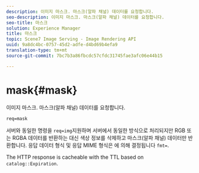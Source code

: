 ```yaml
---
description: 이미지 마스크. 마스크(알파 채널) 데이터를 요청합니다.
seo-description: 이미지 마스크. 마스크(알파 채널) 데이터를 요청합니다.
seo-title: 마스크
solution: Experience Manager
title: 마스크
topic: Scene7 Image Serving - Image Rendering API
uuid: 9a8dc4bc-0757-45d2-adfe-d4bd69b4efa9
translation-type: tm+mt
source-git-commit: 7bc7b3a86fbcdc57cfdc31745fae3afc06e44b15

---
```



# mask{#mask}

이미지 마스크. 마스크(알파 채널) 데이터를 요청합니다.

`req=mask`

서버와 동일한 명령을 `req=img`지원하며 서버에서 동일한 방식으로 처리되지만 RGB 또는 RGBA 데이터를 반환하는 대신 색상 정보를 삭제하고 마스크(알파 채널) 데이터만 반환합니다. 응답 데이터 형식 및 응답 MIME 형식은 에 의해 결정됩니다 `fmt=`.

The HTTP response is cacheable with the TTL based on `catalog::Expiration`.
